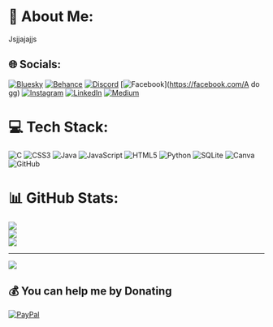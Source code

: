 # 💫 About Me:
Jsjjajajjs


## 🌐 Socials:
[![Bluesky](https://img.shields.io/badge/bluesky-0285FF?style=for-the-badge&logo=bluesky&logoColor=%23FFFFFF)](https://bsky.app/profile/Ren-Desuwa ) [![Behance](https://img.shields.io/badge/Behance-1769ff?logo=behance&logoColor=white)](https://behance.net/Seee) [![Discord](https://img.shields.io/badge/Discord-%237289DA.svg?logo=discord&logoColor=white)](https://discord.gg/Ahajj) [![Facebook](https://img.shields.io/badge/Facebook-%231877F2.svg?logo=Facebook&logoColor=white)](https://facebook.com/A do gg) [![Instagram](https://img.shields.io/badge/Instagram-%23E4405F.svg?logo=Instagram&logoColor=white)](https://instagram.com/Ssdf) [![LinkedIn](https://img.shields.io/badge/LinkedIn-%230077B5.svg?logo=linkedin&logoColor=white)](https://linkedin.com/in/Ddggf) [![Medium](https://img.shields.io/badge/Medium-12100E?logo=medium&logoColor=white)](https://medium.com/@Dddgg) 

# 💻 Tech Stack:
![C](https://img.shields.io/badge/c-%2300599C.svg?style=for-the-badge&logo=c&logoColor=white) ![CSS3](https://img.shields.io/badge/css3-%231572B6.svg?style=for-the-badge&logo=css3&logoColor=white) ![Java](https://img.shields.io/badge/java-%23ED8B00.svg?style=for-the-badge&logo=openjdk&logoColor=white) ![JavaScript](https://img.shields.io/badge/javascript-%23323330.svg?style=for-the-badge&logo=javascript&logoColor=%23F7DF1E) ![HTML5](https://img.shields.io/badge/html5-%23E34F26.svg?style=for-the-badge&logo=html5&logoColor=white) ![Python](https://img.shields.io/badge/python-3670A0?style=for-the-badge&logo=python&logoColor=ffdd54) ![SQLite](https://img.shields.io/badge/sqlite-%2307405e.svg?style=for-the-badge&logo=sqlite&logoColor=white) ![Canva](https://img.shields.io/badge/Canva-%2300C4CC.svg?style=for-the-badge&logo=Canva&logoColor=white) ![GitHub](https://img.shields.io/badge/github-%23121011.svg?style=for-the-badge&logo=github&logoColor=white)
# 📊 GitHub Stats:
![](https://github-readme-stats.vercel.app/api?username=Ren-Desuwa&theme=blue-green&hide_border=false&include_all_commits=false&count_private=false)<br/>
![](https://nirzak-streak-stats.vercel.app/?user=Ren-Desuwa&theme=blue-green&hide_border=false)<br/>
![](https://github-readme-stats.vercel.app/api/top-langs/?username=Ren-Desuwa&theme=blue-green&hide_border=false&include_all_commits=false&count_private=false&layout=compact)

---
[![](https://visitcount.itsvg.in/api?id=Ren-Desuwa&icon=0&color=0)](https://visitcount.itsvg.in)

  ## 💰 You can help me by Donating
  [![PayPal](https://img.shields.io/badge/PayPal-00457C?style=for-the-badge&logo=paypal&logoColor=white)](https://paypal.me/Lol) 

  
<!-- Proudly created with GPRM ( https://gprm.itsvg.in ) -->